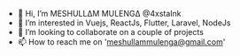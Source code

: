 - 👋 Hi, I’m MESHULLΔM MULENGΔ @4xstaInk
- 👀 I’m interested in Vuejs, ReactJs, Flutter, Laravel, NodeJs
- 💞️ I’m looking to collaborate on a couple of projects
- 📫 How to reach me on 'meshullammulenga@gmail.com'

